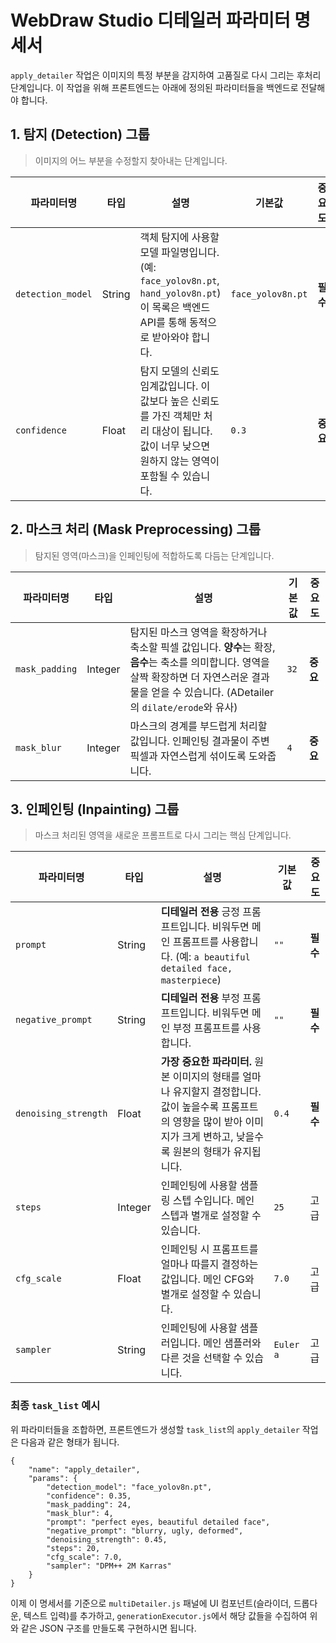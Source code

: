 # WebDraw Studio 디테일러 파라미터 명세서

`apply_detailer` 작업은 이미지의 특정 부분을 감지하여 고품질로 다시 그리는 후처리 단계입니다. 이 작업을 위해 프론트엔드는 아래에 정의된 파라미터들을 백엔드로 전달해야 합니다.

## 1. 탐지 (Detection) 그룹

> 이미지의 어느 부분을 수정할지 찾아내는 단계입니다.

| **파라미터명**         | **타입** | **설명**                                                                                           | **기본값**           | **중요도** |
| ----------------- | ------ | ------------------------------------------------------------------------------------------------ | ----------------- | ------- |
| `detection_model` | String | 객체 탐지에 사용할 모델 파일명입니다. (예: `face_yolov8n.pt`, `hand_yolov8n.pt`) 이 목록은 백엔드 API를 통해 동적으로 받아와야 합니다. | `face_yolov8n.pt` | **필수**  |
| `confidence`      | Float  | 탐지 모델의 신뢰도 임계값입니다. 이 값보다 높은 신뢰도를 가진 객체만 처리 대상이 됩니다. 값이 너무 낮으면 원하지 않는 영역이 포함될 수 있습니다.             | `0.3`             | **중요**  |

## 2. 마스크 처리 (Mask Preprocessing) 그룹

> 탐지된 영역(마스크)을 인페인팅에 적합하도록 다듬는 단계입니다.

| **파라미터명**      | **타입**  | **설명**                                                                                                                            | **기본값** | **중요도** |
| -------------- | ------- | --------------------------------------------------------------------------------------------------------------------------------- | ------- | ------- |
| `mask_padding` | Integer | 탐지된 마스크 영역을 확장하거나 축소할 픽셀 값입니다. **양수**는 확장, **음수**는 축소를 의미합니다. 영역을 살짝 확장하면 더 자연스러운 결과물을 얻을 수 있습니다. (ADetailer의 `dilate/erode`와 유사) | `32`    | **중요**  |
| `mask_blur`    | Integer | 마스크의 경계를 부드럽게 처리할 값입니다. 인페인팅 결과물이 주변 픽셀과 자연스럽게 섞이도록 도와줍니다.                                                                        | `4`     | **중요**  |

## 3. 인페인팅 (Inpainting) 그룹

> 마스크 처리된 영역을 새로운 프롬프트로 다시 그리는 핵심 단계입니다.

| **파라미터명**            | **타입**  | **설명**                                                                                                | **기본값**   | **중요도** |
| -------------------- | ------- | ----------------------------------------------------------------------------------------------------- | --------- | ------- |
| `prompt`             | String  | **디테일러 전용** 긍정 프롬프트입니다. 비워두면 메인 프롬프트를 사용합니다. (예: `a beautiful detailed face, masterpiece`)            | `""`      | **필수**  |
| `negative_prompt`    | String  | **디테일러 전용** 부정 프롬프트입니다. 비워두면 메인 부정 프롬프트를 사용합니다.                                                       | `""`      | **필수**  |
| `denoising_strength` | Float   | **가장 중요한 파라미터.** 원본 이미지의 형태를 얼마나 유지할지 결정합니다. 값이 높을수록 프롬프트의 영향을 많이 받아 이미지가 크게 변하고, 낮을수록 원본의 형태가 유지됩니다. | `0.4`     | **필수**  |
| `steps`              | Integer | 인페인팅에 사용할 샘플링 스텝 수입니다. 메인 스텝과 별개로 설정할 수 있습니다.                                                         | `25`      | 고급      |
| `cfg_scale`          | Float   | 인페인팅 시 프롬프트를 얼마나 따를지 결정하는 값입니다. 메인 CFG와 별개로 설정할 수 있습니다.                                               | `7.0`     | 고급      |
| `sampler`            | String  | 인페인팅에 사용할 샘플러입니다. 메인 샘플러와 다른 것을 선택할 수 있습니다.                                                           | `Euler a` | 고급      |

### 최종 `task_list` 예시

위 파라미터들을 조합하면, 프론트엔드가 생성할 `task_list`의 `apply_detailer` 작업은 다음과 같은 형태가 됩니다.

```
{
    "name": "apply_detailer",
    "params": {
        "detection_model": "face_yolov8n.pt",
        "confidence": 0.35,
        "mask_padding": 24,
        "mask_blur": 4,
        "prompt": "perfect eyes, beautiful detailed face",
        "negative_prompt": "blurry, ugly, deformed",
        "denoising_strength": 0.45,
        "steps": 20,
        "cfg_scale": 7.0,
        "sampler": "DPM++ 2M Karras"
    }
}
```

이제 이 명세서를 기준으로 `multiDetailer.js` 패널에 UI 컴포넌트(슬라이더, 드롭다운, 텍스트 입력)를 추가하고, `generationExecutor.js`에서 해당 값들을 수집하여 위와 같은 JSON 구조를 만들도록 구현하시면 됩니다.
